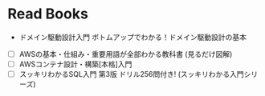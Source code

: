 # Read Books

- ドメイン駆動設計入門 ボトムアップでわかる！ドメイン駆動設計の基本
- [ ] AWSの基本・仕組み・重要用語が全部わかる教科書 (見るだけ図解)
- [ ] AWSコンテナ設計・構築[本格]入門
- [ ] スッキリわかるSQL入門 第3版 ドリル256問付き! (スッキリわかる入門シリーズ)
